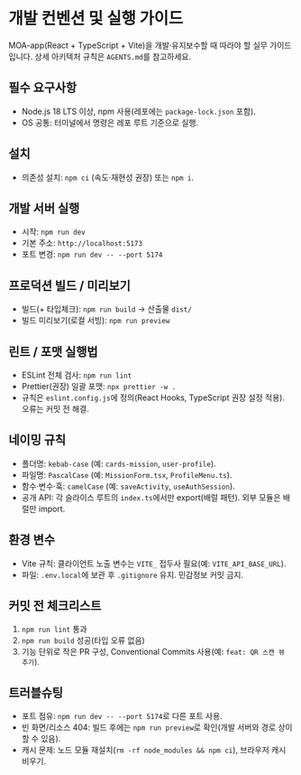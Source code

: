 # 개발 컨벤션 및 실행 가이드

MOA-app(React + TypeScript + Vite)을 개발·유지보수할 때 따라야 할 실무 가이드입니다. 상세 아키텍처 규칙은 `AGENTS.md`를 참고하세요.

## 필수 요구사항
- Node.js 18 LTS 이상, npm 사용(레포에는 `package-lock.json` 포함).
- OS 공통: 터미널에서 명령은 레포 루트 기준으로 실행.

## 설치
- 의존성 설치: `npm ci` (속도·재현성 권장) 또는 `npm i`.

## 개발 서버 실행
- 시작: `npm run dev`
- 기본 주소: `http://localhost:5173`
- 포트 변경: `npm run dev -- --port 5174`

## 프로덕션 빌드 / 미리보기
- 빌드(+ 타입체크): `npm run build` → 산출물 `dist/`
- 빌드 미리보기(로컬 서빙): `npm run preview`

## 린트 / 포맷 실행법
- ESLint 전체 검사: `npm run lint`
- Prettier(권장) 일괄 포맷: `npx prettier -w .`
- 규칙은 `eslint.config.js`에 정의(React Hooks, TypeScript 권장 설정 적용). 오류는 커밋 전 해결.

## 네이밍 규칙
- 폴더명: `kebab-case` (예: `cards-mission`, `user-profile`).
- 파일명: `PascalCase` (예: `MissionForm.tsx`, `ProfileMenu.ts`).
- 함수·변수·훅: `camelCase` (예: `saveActivity`, `useAuthSession`).
- 공개 API: 각 슬라이스 루트의 `index.ts`에서만 export(배럴 패턴). 외부 모듈은 배럴만 import.

## 환경 변수
- Vite 규칙: 클라이언트 노출 변수는 `VITE_` 접두사 필요(예: `VITE_API_BASE_URL`).
- 파일: `.env.local`에 보관 후 `.gitignore` 유지. 민감정보 커밋 금지.

## 커밋 전 체크리스트
1) `npm run lint` 통과
2) `npm run build` 성공(타입 오류 없음)
3) 기능 단위로 작은 PR 구성, Conventional Commits 사용(예: `feat: QR 스캔 뷰 추가`).

## 트러블슈팅
- 포트 점유: `npm run dev -- --port 5174`로 다른 포트 사용.
- 빈 화면/리소스 404: 빌드 후에는 `npm run preview`로 확인(개발 서버와 경로 상이할 수 있음).
- 캐시 문제: 노드 모듈 재설치(`rm -rf node_modules && npm ci`), 브라우저 캐시 비우기.
